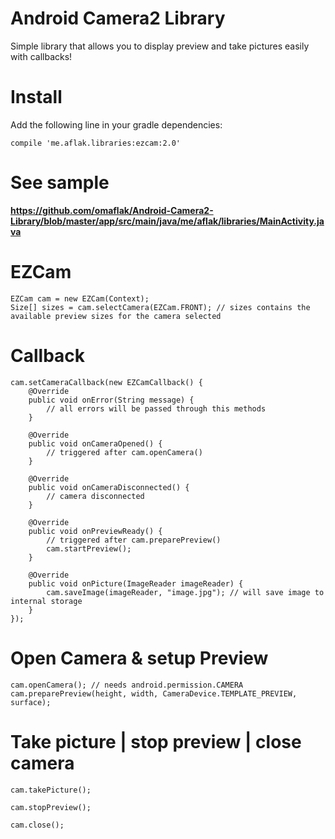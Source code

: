 # Android Camera2 Library
Simple library that allows you to display preview and take pictures easily with callbacks!

# Install

Add the following line in your gradle dependencies:

	compile 'me.aflak.libraries:ezcam:2.0'

# See sample

**https://github.com/omaflak/Android-Camera2-Library/blob/master/app/src/main/java/me/aflak/libraries/MainActivity.java**

# EZCam

    EZCam cam = new EZCam(Context);
    Size[] sizes = cam.selectCamera(EZCam.FRONT); // sizes contains the available preview sizes for the camera selected

# Callback

    cam.setCameraCallback(new EZCamCallback() {
        @Override
        public void onError(String message) {
            // all errors will be passed through this methods
        }

        @Override
        public void onCameraOpened() {
        	// triggered after cam.openCamera()
        }

        @Override
        public void onCameraDisconnected() {
        	// camera disconnected
        }

        @Override
        public void onPreviewReady() {
        	// triggered after cam.preparePreview()
        	cam.startPreview();
        }

        @Override
        public void onPicture(ImageReader imageReader) {
        	cam.saveImage(imageReader, "image.jpg"); // will save image to internal storage
        }
    });
	
# Open Camera & setup Preview

	cam.openCamera(); // needs android.permission.CAMERA
	cam.preparePreview(height, width, CameraDevice.TEMPLATE_PREVIEW, surface);
	
# Take picture | stop preview | close camera 

	cam.takePicture();
	
	cam.stopPreview();

	cam.close();